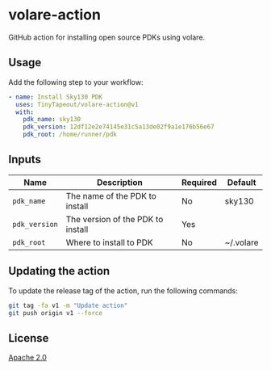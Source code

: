 # volare-action

GitHub action for installing open source PDKs using volare.

## Usage

Add the following step to your workflow:

```yaml
- name: Install Sky130 PDK
  uses: TinyTapeout/volare-action@v1
  with:
    pdk_name: sky130
    pdk_version: 12df12e2e74145e31c5a13de02f9a1e176b56e67
    pdk_root: /home/runner/pdk
```

## Inputs

| Name          | Description                       | Required | Default   |
| ------------- | --------------------------------- | -------- | --------- |
| `pdk_name`    | The name of the PDK to install    | No       | sky130    |
| `pdk_version` | The version of the PDK to install | Yes      |           |
| `pdk_root`    | Where to install to PDK           | No       | ~/.volare |

## Updating the action

To update the release tag of the action, run the following commands:

```bash
git tag -fa v1 -m "Update action"
git push origin v1 --force
```

## License

[Apache 2.0](LICENSE)
